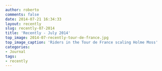 ```yaml
---
author: roberto
comments: false
date: 2014-07-21 16:34:33
layout: recently
slug: recently-07-2014
title: 'Recently - July 2014'
top_image: 2014-07-recently-tour-de-france.jpg
top_image_caption: 'Riders in the Tour de France scaling Holme Moss'
categories:
- Journal
tags:
- recently
---
```



